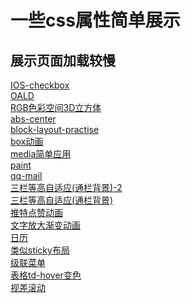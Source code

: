 # 一些css属性简单展示  
## 展示页面加载较慢 
[IOS-checkbox](https://htmlpreview.github.io/?https://github.com/L-WJ1995/someCSS_effect/blob/master/IOS-checkbox.html)  
[OALD](https://htmlpreview.github.io/?https://github.com/L-WJ1995/someCSS_effect/blob/master/OALD.html)  
[RGB色彩空间3D立方体](https://htmlpreview.github.io/?https://github.com/L-WJ1995/someCSS_effect/blob/master/RGB%E8%89%B2%E5%BD%A9%E7%A9%BA%E9%97%B43D%E7%AB%8B%E6%96%B9%E4%BD%93.html)  
[abs-center](https://htmlpreview.github.io/?https://github.com/L-WJ1995/someCSS_effect/blob/master/abs-center.html)  
[block-layout-practise](https://htmlpreview.github.io/?https://github.com/L-WJ1995/someCSS_effect/blob/master/block-layout-practise.html)  
[box动画](https://htmlpreview.github.io/?https://github.com/L-WJ1995/someCSS_effect/blob/master/box%E5%8A%A8%E7%94%BB.html)  
[media简单应用](https://htmlpreview.github.io/?https://github.com/L-WJ1995/someCSS_effect/blob/master/media%E7%AE%80%E5%8D%95%E5%BA%94%E7%94%A8.html)  
[paint](https://htmlpreview.github.io/?https://github.com/L-WJ1995/someCSS_effect/blob/master/paint.html)  
[qq-mail](https://htmlpreview.github.io/?https://github.com/L-WJ1995/someCSS_effect/blob/master/qq-mail.html)  
[三栏等高自适应(通栏背景)-2](https://htmlpreview.github.io/?https://github.com/L-WJ1995/someCSS_effect/blob/master/%E4%B8%89%E6%A0%8F%E7%AD%89%E9%AB%98%E8%87%AA%E9%80%82%E5%BA%94(%E9%80%9A%E6%A0%8F%E8%83%8C%E6%99%AF)-2.html)  
[三栏等高自适应(通栏背景)](https://htmlpreview.github.io/?https://github.com/L-WJ1995/someCSS_effect/blob/master/%E4%B8%89%E6%A0%8F%E7%AD%89%E9%AB%98%E8%87%AA%E9%80%82%E5%BA%94(%E9%80%9A%E6%A0%8F%E8%83%8C%E6%99%AF).html)  
[推特点赞动画](https://htmlpreview.github.io/?https://github.com/L-WJ1995/someCSS_effect/blob/master/%E6%8E%A8%E7%89%B9%E7%82%B9%E8%B5%9E%E5%8A%A8%E7%94%BB.html)  
[文字放大渐变动画](https://htmlpreview.github.io/?https://github.com/L-WJ1995/someCSS_effect/blob/master/%E6%96%87%E5%AD%97%E6%94%BE%E5%A4%A7%E6%B8%90%E5%8F%98%E5%8A%A8%E7%94%BB.html)  
[日历](https://htmlpreview.github.io/?https://github.com/L-WJ1995/someCSS_effect/blob/master/%E6%97%A5%E5%8E%86.html)  
[类似sticky布局](https://htmlpreview.github.io/?https://github.com/L-WJ1995/someCSS_effect/blob/master/%E7%B1%BB%E4%BC%BCsticky%E5%B8%83%E5%B1%80.html)  
[级联菜单](https://htmlpreview.github.io/?https://github.com/L-WJ1995/someCSS_effect/blob/master/%E7%BA%A7%E8%81%94%E8%8F%9C%E5%8D%95.html)  
[表格td-hover变色](https://htmlpreview.github.io/?https://github.com/L-WJ1995/someCSS_effect/blob/master/%E8%A1%A8%E6%A0%BCtd-hover%E5%8F%98%E8%89%B2.html)  
[视差滚动](https://htmlpreview.github.io/?https://github.com/L-WJ1995/someCSS_effect/blob/master/%E8%A7%86%E5%B7%AE%E6%BB%9A%E5%8A%A8.html)                       
